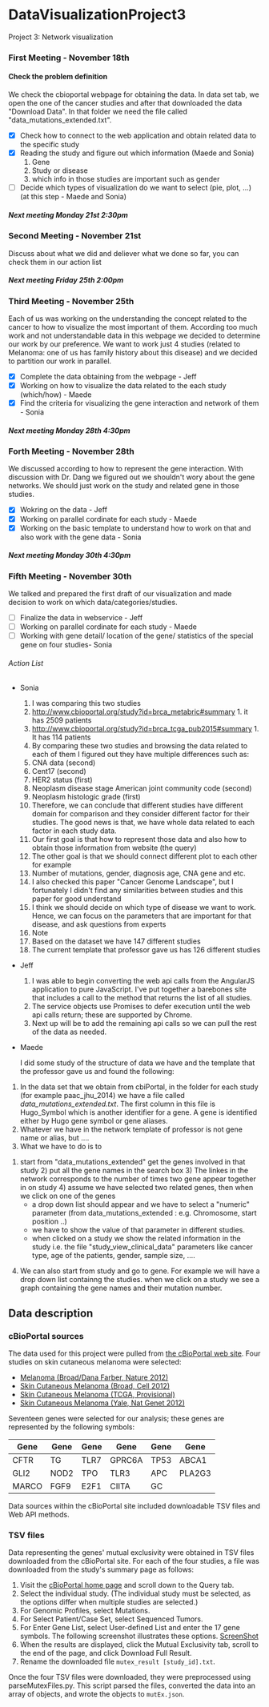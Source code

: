 # DataVisualizationProject3
Project 3: Network visualization

### First Meeting - November 18th
#### Check the problem definition
We check the cbioportal webpage for obtaining the data.
In data set tab, we open the one of the cancer studies and after that downloaded the data "Download Data". In that folder we need the file called "data_mutations_extended.txt".

- [X] Check how to connect to the web application and obtain related data to the specific study
- [X] Reading the study and figure out which information (Maede and Sonia)
  1. Gene
  2. Study or disease
    1. which info in those studies are important such as gender
- [ ] Decide which types of visualization do we want to select (pie, plot, ...) (at this step - Maede and Sonia)

##### Next meeting Monday 21st 2:30pm

### Second Meeting - November 21st
Discuss about what we did and deliever what we done so far, you can check them in our action list

##### Next meeting Friday 25th 2:00pm


### Third Meeting - November 25th
Each of us was working on the understanding the concept related to the cancer to how to visualize the most important of them.
According too much work and not understandable data in this webpage we decided to determine our work by our preference.
We want to work just 4 studies (related to Melanoma: one of us has family history about this disease) and we decided to partition our work in parallel.

- [X] Complete the data obtaining from the webpage - Jeff
- [X] Working on how to visualize the data related to the each study (which/how) - Maede
- [X] Find the criteria for visualizing the gene interaction and network of them - Sonia

##### Next meeting Monday 28th 4:30pm

### Forth Meeting - November 28th
We discussed according to how to represent the gene interaction. With discussion with Dr. Dang we figured out we shouldn't wory about the gene networks. We should just work on the study and related gene in those studies.

- [X] Wokring on the data - Jeff
- [X] Working on parallel cordinate for each study - Maede
- [X] Working on the basic template to understand how to work on that and also work with the gene data - Sonia

##### Next meeting Monday 30th 4:30pm

### Fifth Meeting - November 30th
We talked and prepared the first draft of our visualization and made decision to work on which data/categories/studies.

- [ ] Finalize the data in webservice - Jeff
- [ ] Working on parallel cordinate for each study - Maede
- [ ] Working with gene detail/ location of the gene/ statistics of the special gene on four studies- Sonia

###### Action List
- Sonia
  1. I was comparing this two studies
    1. http://www.cbioportal.org/study?id=brca_metabric#summary
      1. it has 2509 patients
    2. http://www.cbioportal.org/study?id=brca_tcga_pub2015#summary
      1. It has 114 patients
  2. By comparing these two studies and browsing the data related to each of them I figured out they have multiple differences such as:
    1.  CNA data (second)
    2.	Cent17 (second)
    3.	HER2 status (first)
    4.	Neoplasm disease stage American joint community code (second)
    5.	Neoplasm histologic grade (first)
  3. Therefore, we can conclude that different studies have different domain for comparison and they consider different factor for their studies. The good news is that, we have whole data related to each factor in each study data. 
  4. Our first goal is that how to represent those data and also how to obtain those information from website (the query)
  5. The other goal is that we should connect different plot to each other for example
    1.	Number of mutations, gender, diagnosis age, CNA gene and etc.
  6. I also checked this paper "Cancer Genome Landscape", but I fortunately I didn't find any similarities between studies and this paper for good understand
    1. I think we should decide on which type of disease we want to work. Hence, we can focus on the parameters that are important for that disease, and ask questions from experts
  6. Note
    1.	Based on the dataset we have 147 different studies 
    2.	The current template that professor gave us has 126 different studies
  
- Jeff
  1. I was able to begin converting the web api calls from the AngularJS application to pure JavaScript. I've put together a barebones site that includes a call to the method that returns the list of all studies.
  2. The service objects use Promises to defer execution until the web api calls return; these are supported by Chrome.
  3. Next up will be to add the remaining api calls so we can pull the rest of the data as needed.

- Maede

  I did some study of the structure of data we have and the template that the professor gave us and found the following:
 1. In the data set that we obtain from cbiPortal, in the folder for each study (for example paac_jhu_2014) we have a file called *data_mutations_extended.txt*. The first column in this file is Hugo_Symbol which is another identifier for a gene. A gene is identified either by Hugo gene symbol or gene aliases.
 2. Whatever we have in the network template of professor is not gene name or alias, but ....
 3. What we have to do is to 
  1) start from "data_mutations_extended" get the genes involved in that study
	2) put all the gene names in the search box
 	3) The linkes in the network corresponds to the number of times two gene appear together in on study
 	4) assume we have selected two related genes, then when we click on one of the genes 
 		- a drop down list should appear and we have to select a "numeric" parameter (from data_mutations_extended : e.g. Chromosome, start position ..)
 		- we have to show the value of that parameter in different studies.
 		- when clicked on a study we show the related information in the study i.e. the file "study_view_clinical_data"
 			parameters like cancer type, age of the patients, gender, sample size, ....
 		
 4. We can also start from study and go to gene. For example we will have a drop down list containng the studies. when we click on a study
 	we see a graph containing the gene names and their mutation number.

## Data description

### cBioPortal sources

The data used for this project were pulled from [the cBioPortal web site](http://www.cbioportal.org/). Four
studies on skin cutaneous melanoma were selected:

  - [Melanoma (Broad/Dana Farber, Nature 2012)](http://www.cbioportal.org/study?id=skcm_broad_dfarber#summary)
  - [Skin Cutaneous Melanoma (Broad, Cell 2012)](http://www.cbioportal.org/study?id=skcm_broad#summary)
  - [Skin Cutaneous Melanoma (TCGA, Provisional)](http://www.cbioportal.org/study?id=skcm_tcga#summary)
  - [Skin Cutaneous Melanoma (Yale, Nat Genet 2012)](http://www.cbioportal.org/study?id=skcm_yale#summary)

Seventeen genes were selected for our analysis; these genes are represented by the following symbols: 

  |Gene|Gene|Gene|Gene|Gene|Gene|
  |---|---|---|---|---|---|
  | CFTR  | TG     | TLR7 | GPRC6A | TP53 | ABCA1  |
  | GLI2  | NOD2   | TPO  | TLR3   | APC  | PLA2G3 |
  | MARCO | FGF9   | E2F1 | CIITA  | GC   |        |

Data sources within the cBioPortal site included downloadable TSV files and Web API methods.

### TSV files

Data representing the genes' mutual exclusivity were obtained in TSV files downloaded from the cBioPortal site.
For each of the four studies, a file was downloaded from the study's summary page as follows:

  1. Visit the [cBioPortal home page](http://www.cbioportal.org/index.do) and scroll down to the Query tab.
  2. Select the individual study. (The individual study must be selected, as the options differ when multiple 
  studies are selected.)
  3. For Genomic Profiles, select Mutations.
  4. For Select Patient/Case Set, select Sequenced Tumors.
  5. For Enter Gene List, select User-defined List and enter the 17 gene symbols.
      The following screenshot illustrates these options.
      [ScreenShot](docs/MutualExclusivityQueryOptions.png)
  6. When the results are displayed, click the Mutual Exclusivity tab, scroll to the end of the page, and
      click Download Full Result.
  7. Rename the downloaded file `mutex_result [study_id].txt`.

Once the four TSV files were downloaded, they were preprocessed using parseMutexFiles.py. This script parsed
the files, converted the data into an array of objects, and wrote the objects to `mutEx.json`.

